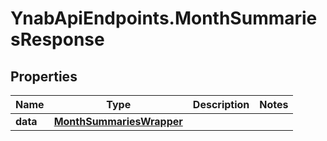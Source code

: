 # YnabApiEndpoints.MonthSummariesResponse

## Properties
Name | Type | Description | Notes
------------ | ------------- | ------------- | -------------
**data** | [**MonthSummariesWrapper**](MonthSummariesWrapper.md) |  | 


